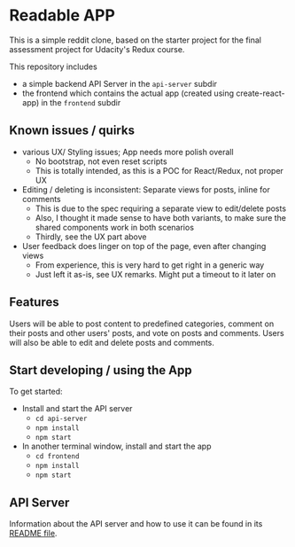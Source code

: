 # Readable APP

This is a simple reddit clone, based on the starter project for the final assessment project for Udacity's Redux course.

This repository includes 
* a simple backend API Server in the `api-server` subdir
* the frontend which contains the actual app (created using create-react-app) in the `frontend` subdir

## Known issues / quirks
* various UX/ Styling issues; App needs more polish overall
  * No bootstrap, not even reset scripts
  * This is totally intended, as this is a POC for React/Redux, not proper UX 
* Editing / deleting is inconsistent: Separate views for posts, inline for comments
  * This is due to the spec requiring a separate view to edit/delete posts
  * Also, I thought it made sense to have both variants, to make sure the shared components work in both scenarios
  * Thirdly, see the UX part above
* User feedback does linger on top of the page, even after changing views
  * From experience, this is very hard to get right in a generic way
  * Just left it as-is, see UX remarks. Might put a timeout to it later on

## Features
Users will be able to post content to predefined categories, comment on their posts and other users' posts, and vote on posts and comments. 
Users will also be able to edit and delete posts and comments.

## Start developing / using the App

To get started:

* Install and start the API server
    - `cd api-server`
    - `npm install`
    - `npm start`
* In another terminal window, install and start the app
    - `cd frontend`
    - `npm install`
    - `npm start`

## API Server

Information about the API server and how to use it can be found in its [README file](api-server/README.md).
